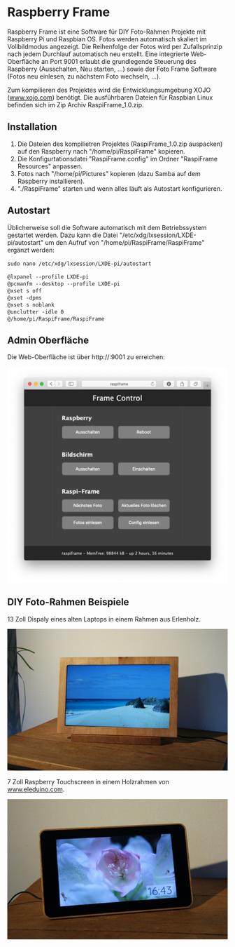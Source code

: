 # Raspberry Frame
Raspberry Frame ist eine Software für DIY Foto-Rahmen Projekte mit Raspberry Pi und Raspbian OS.
Fotos werden automatisch skaliert im Vollbildmodus angezeigt. Die Reihenfolge
der Fotos wird per Zufallsprinzip nach jedem Durchlauf automatisch neu erstellt. Eine integrierte 
Web-Oberfläche an Port 9001 erlaubt die grundlegende Steuerung des Raspberry (Ausschalten, 
Neu starten, ...) sowie der Foto Frame Software (Fotos neu einlesen, zu nächstem Foto wechseln, ...).

Zum kompilieren des Projektes wird die Entwicklungsumgebung XOJO (www.xojo.com) benötigt.
Die ausführbaren Dateien für Raspbian Linux befinden sich im Zip Archiv RaspiFrame_1.0.zip.

## Installation
1) Die Dateien des kompilietren Projektes (RaspiFrame_1.0.zip auspacken) auf den Raspberry nach "/home/pi/RaspiFrame" kopieren.
2) Die Konfigurtationsdatei "RaspiFrame.config" im Ordner "RaspiFrame Resources" anpassen.
3) Fotos nach "/home/pi/Pictures" kopieren (dazu Samba auf dem Raspberry installieren).
4) "./RaspiFrame" starten und wenn alles läuft als Autostart konfigurieren.


## Autostart
Üblicherweise soll die Software automatisch mit dem Betriebssystem gestartet werden.
Dazu kann die Datei "/etc/xdg/lxsession/LXDE-pi/autostart" um den Aufruf von 
"/home/pi/RaspiFrame/RaspiFrame" ergänzt werden:

```
sudo nano /etc/xdg/lxsession/LXDE-pi/autostart
```

```
@lxpanel --profile LXDE-pi
@pcmanfm --desktop --profile LXDE-pi
@xset s off
@xset -dpms
@xset s noblank
@unclutter -idle 0
@/home/pi/RaspiFrame/RaspiFrame
```

Admin Oberfläche
----------------

Die Web-Oberfläche ist über http://<hostname>:9001 zu erreichen:

![Web-Oberfläche](https://github.com/stefanwatermann/frame/blob/main/Screenshots/FrameControl.png)


DIY Foto-Rahmen Beispiele
-------------------------
13 Zoll Dispaly eines alten Laptops in einem Rahmen aus Erlenholz.

![Foto-Rahmen](https://github.com/stefanwatermann/frame/blob/main/Screenshots/RaspiFrame.JPG)

7 Zoll Raspberry Touchscreen in einem Holzrahmen von www.eleduino.com.

![Foto-Rahmen](https://github.com/stefanwatermann/frame/blob/main/Screenshots/RaspiFrame2.JPG)
